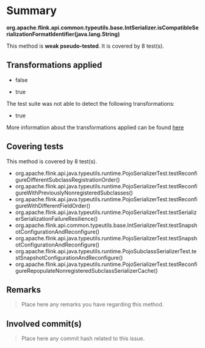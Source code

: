 # Summary
**org.apache.flink.api.common.typeutils.base.IntSerializer.isCompatibleSerializationFormatIdentifier(java.lang.String)**

This method is **weak pseudo-tested**.
It is covered by 8 test(s). 


## Transformations applied

- false

- true


The test suite was not able to detect the following transformations:
 * true 


More information about the transformations applied can be found [here](https://github.com/STAMP-project/pitest-descartes)

## Covering tests
This method is covered by 8 test(s).
* org.apache.flink.api.java.typeutils.runtime.PojoSerializerTest.testReconfigureDifferentSubclassRegistrationOrder()
* org.apache.flink.api.java.typeutils.runtime.PojoSerializerTest.testReconfigureWithPreviouslyNonregisteredSubclasses()
* org.apache.flink.api.java.typeutils.runtime.PojoSerializerTest.testReconfigureWithDifferentFieldOrder()
* org.apache.flink.api.java.typeutils.runtime.PojoSerializerTest.testSerializerSerializationFailureResilience()
* org.apache.flink.api.common.typeutils.base.IntSerializerTest.testSnapshotConfigurationAndReconfigure()
* org.apache.flink.api.java.typeutils.runtime.PojoSerializerTest.testSnapshotConfigurationAndReconfigure()
* org.apache.flink.api.java.typeutils.runtime.PojoSubclassSerializerTest.testSnapshotConfigurationAndReconfigure()
* org.apache.flink.api.java.typeutils.runtime.PojoSerializerTest.testReconfigureRepopulateNonregisteredSubclassSerializerCache()


## Remarks
> Place here any remarks you have regarding this method.

## Involved commit(s)

> Place here any commit hash related to this issue.
